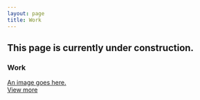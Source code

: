 ```yaml
---
layout: page
title: Work
---
```

<main class="main">
    <section class="portfolio">
        <h2 class="h1">This page is currently under construction.</h2>
        <h3 class="h3">Work</h3>
        <a class="portfolio-item" href="//figma.com" target="_blank">An image goes here.</a>
    </section>
    <a class="button">
        <a class="arrow-link" href="https://www.linkedin.com/in/jmwii1981/details/recommendations/" target="_blank">View more</a>
    </a>
</main>

